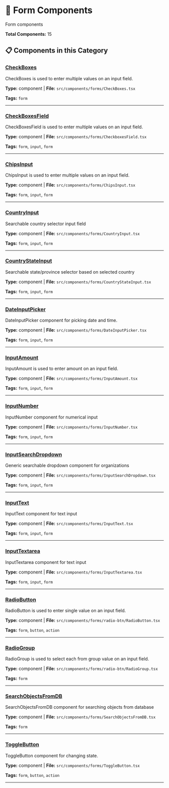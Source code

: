 # 🔧 Form Components

Form components

**Total Components:** 15

## 📋 Components in this Category

### [CheckBoxes](./components/CheckBoxes.md)
CheckBoxes is used to enter multiple values on an input field.

**Type:** component | **File:** `src/components/forms/CheckBoxes.tsx`

**Tags:** `form`

---

### [CheckBoxesField](./components/CheckBoxesField.md)
CheckBoxesField is used to enter multiple values on an input field.

**Type:** component | **File:** `src/components/forms/CheckboxesField.tsx`

**Tags:** `form`, `input`, `form`

---

### [ChipsInput](./components/ChipsInput.md)
ChipsInput is used to enter multiple values on an input field.

**Type:** component | **File:** `src/components/forms/ChipsInput.tsx`

**Tags:** `form`, `input`, `form`

---

### [CountryInput](./components/CountryInput.md)
Searchable country selector input field

**Type:** component | **File:** `src/components/forms/CountryInput.tsx`

**Tags:** `form`, `input`, `form`

---

### [CountryStateInput](./components/CountryStateInput.md)
Searchable state/province selector based on selected country

**Type:** component | **File:** `src/components/forms/CountryStateInput.tsx`

**Tags:** `form`, `input`, `form`

---

### [DateInputPicker](./components/DateInputPicker.md)
DateInputPicker component for picking date and time.

**Type:** component | **File:** `src/components/forms/DateInputPicker.tsx`

**Tags:** `form`, `input`, `form`

---

### [InputAmount](./components/InputAmount.md)
InputAmount is used to enter amount on an input field.

**Type:** component | **File:** `src/components/forms/InputAmount.tsx`

**Tags:** `form`, `input`, `form`

---

### [InputNumber](./components/InputNumber.md)
InputNumber component for numerical input

**Type:** component | **File:** `src/components/forms/InputNumber.tsx`

**Tags:** `form`, `input`, `form`

---

### [InputSearchDropdown](./components/InputSearchDropdown.md)
Generic searchable dropdown component for organizations

**Type:** component | **File:** `src/components/forms/InputSearchDropdown.tsx`

**Tags:** `form`, `input`, `form`

---

### [InputText](./components/InputText.md)
InputText component for text input

**Type:** component | **File:** `src/components/forms/InputText.tsx`

**Tags:** `form`, `input`, `form`

---

### [InputTextarea](./components/InputTextarea.md)
InputTextarea component for text input

**Type:** component | **File:** `src/components/forms/InputTextarea.tsx`

**Tags:** `form`, `input`, `form`

---

### [RadioButton](./components/RadioButton.md)
RadioButton is used to enter single value on an input field.

**Type:** component | **File:** `src/components/forms/radio-btn/RadioButton.tsx`

**Tags:** `form`, `button`, `action`

---

### [RadioGroup](./components/RadioGroup.md)
RadioGroup is used to select each from group value on an input field.

**Type:** component | **File:** `src/components/forms/radio-btn/RadioGroup.tsx`

**Tags:** `form`

---

### [SearchObjectsFromDB](./components/SearchObjectsFromDB.md)
SearchObjectsFromDB component for searching objects from database

**Type:** component | **File:** `src/components/forms/SearchObjectsFromDB.tsx`

**Tags:** `form`

---

### [ToggleButton](./components/ToggleButton.md)
ToggleButton component for changing state.

**Type:** component | **File:** `src/components/forms/ToggleButton.tsx`

**Tags:** `form`, `button`, `action`

---

